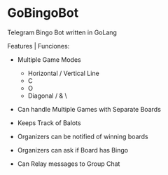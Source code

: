 # GoBingoBot
Telegram Bingo Bot written in GoLang

Features | Funciones: 

- Multiple Game Modes
  - Horizontal / Vertical Line
  - C
  - O
  - Diagonal / & \

- Can handle Multiple Games with Separate Boards

- Keeps Track of Balots
 - Organizers can be notified of winning boards
 - Organizers can ask if Board has Bingo
 - Can Relay messages to Group Chat
  
